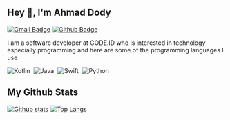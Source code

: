 ## Hey 👋, I'm Ahmad Dody
[![Gmail Badge](https://img.shields.io/badge/-dodyacx@gmail.com-c14438?style=flat&logo=Gmail&logoColor=white&link=mailto:dodyacx@gmail.com)](mailto:dodyacx@gmail.com) [![Github Badge](https://img.shields.io/badge/-dodyac-grey?style=flat&logo=github&logoColor=white&link=https://github.com/dodyac/)](https://www.github.com/dodyac/)
<p align='left'>I am a software developer at CODE.ID who is interested in technology especially programming and here are some of the programming languages ​​I use</p>

![Kotlin](https://img.shields.io/badge/kotlin-%230095D5.svg?style=for-the-badge&logo=kotlin&logoColor=white)&nbsp;
![Java](https://img.shields.io/badge/java-%23ED8B00.svg?style=for-the-badge&logo=java&logoColor=white)&nbsp;
![Swift](https://img.shields.io/badge/Swift-FA7343?style=for-the-badge&logo=swift&logoColor=white)&nbsp;
![Python](https://img.shields.io/badge/python-3670A0?style=for-the-badge&logo=python&logoColor=ffdd54)&nbsp;

## My Github Stats

[![Github stats](https://github-readme-stats.vercel.app/api?username=holiq&show_icons=true&include_all_commits=true&hide_border=true&bg_color=282A36&icon_color=686868&title_color=57c7ff&text_color=9aedfe&custom_title=My+Github+Stats)](https://github.com/dodyac/dodyac)
[![Top Langs](https://github-readme-stats.vercel.app/api/top-langs/?username=dodyac&layout=compact&hide_border=true&bg_color=282A36&icon_color=686868&title_color=57c7ff&text_color=9aedfe)](https://github.com/dodyac/dodyac)
